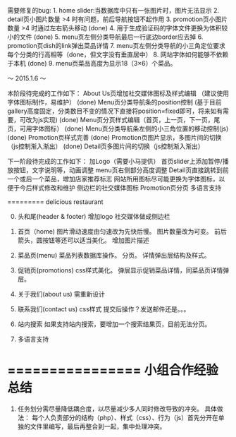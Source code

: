 需要修复的bug:
		1. home slider:当数据库中只有一张图片时，图片无法显示
		2. detail页小图片数量 >4 时有问题，前后导航按钮不起作用
		3. promotion页小图片数量 >4 时通过左右箭头移动
(done)	4. 用于生成验证码的字体文件更换为体积较小的文件
(done)	5. menu页左侧分类导航最后一行底边border应去掉
		6. promotion页dish的link弹出菜品详情
		7. menu页左侧分类导航的小三角定位要求每个分类的行高相等（done，但文字没有垂直居中）
		8. 网站字体如何能够不依赖于本机
(done)	9. menu页菜品高度为显示18（3×6）个菜品。

～ 2015.1.6 ～

本阶段待完成的工作如下：
		About Us页增加社交媒体图标及样式编辑
			（建议使用字体图标制作，易维护）
(done)	Menu页分类导航条的position控制
			(基于目前gallery高度固定，分类数目不变的情况下直接将position=fixed即可，将来如有需要，可改为js实现)
(done)	Menu页分页样式编辑（首页，上一页，下一页，尾页，可用字体图标）
(done)	Menu页分类导航条左侧的小三角位置的移动控制(js)
(done)	Promotion页样式完善 
(done)	Promotion页图片显示，多图片间的切换（js控制渐入渐出）
(done)	Detail页多图片间的切换（js控制渐入渐出）

下一阶段待完成的工作如下：
	加Logo（需要小马提供）
	首页slider上添加暂停/播放按钮，文字说明等，动画调整
	menu页右侧部分高度调整
	Detail页直接跳转到前一个或后一个菜品，增加店家推荐标志
	网站所用图标尽可能更换为字体图标，以便于今后样式修改和维护
	侧边栏的社交媒体图标
	Promotion页分页
	多语言支持
	
=========
delicious restaurant

0. 头和尾(header & footer)
	增加logo
	社交媒体做成侧边栏
	
1. 首页（home)
	图片滑动速度由匀速改为先快后慢。
	图片数量改为可变。
	前后箭头，圆按钮等还可以适当美化。
	增加图片描述
	
2. 菜品页(menu)
	菜品列表数据库操作。
	分页。
	详情弹出层结构及样式。
	
3. 促销页(promotions)
	css样式美化。
	弹层显示促销菜品详情，同菜品页详情弹层。

4. 关于我们(about us)
	需重新设计
	
5. 联系我们(contact us)
	css样式
	提交后操作？发送邮件还是。。。

6. 站内搜索
	如果支持站内搜索，要增加一个搜索结果页，目前无法分页。
	
7. 多语言支持

================
小组合作经验总结
================

1. 任务划分需尽量降低耦合度，以尽量减少多人同时修改导致的冲突。
具体做法：
	每个人负责部分的结构（php）、样式（css）、行为（js）首先分开在单独的文件里编写，最后再整合到一起，集中处理冲突。